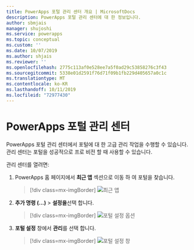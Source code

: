 ```yaml
---
title: PowerApps 포털 관리 센터 개요 | MicrosoftDocs
description: PowerApps 포털 관리 센터에 대 한 정보입니다.
author: sbmjais
manager: shujoshi
ms.service: powerapps
ms.topic: conceptual
ms.custom: ''
ms.date: 10/07/2019
ms.author: shjais
ms.reviewer: ''
ms.openlocfilehash: 2775c113af0e528ee7a5f0ad29c53858276c3f43
ms.sourcegitcommit: 5338e01d2591f76d71f09b1fb229d405657a0c1c
ms.translationtype: MT
ms.contentlocale: ko-KR
ms.lasthandoff: 10/11/2019
ms.locfileid: "72977430"
---
```

# <a name="powerapps-portals-admin-center"></a>PowerApps 포털 관리 센터

PowerApps 포털 관리 센터에서 포털에 대 한 고급 관리 작업을 수행할 수 있습니다. 관리 센터는 포털을 성공적으로 프로 비전 할 때 사용할 수 있습니다.

관리 센터를 열려면:

1. PowerApps 홈 페이지에서 **최근 앱** 섹션으로 이동 하 여 포털을 찾습니다.

    > [!div class=mx-imgBorder]
    > ![최근 앱](../media/recent-apps.png "최근 앱")  

2. **추가 명령 (...)**  > **설정을**선택 합니다.

    > [!div class=mx-imgBorder]
    > ![포털 설정 옵션](../media/portal-settings-option.png "포털 설정 옵션")

3. **포털 설정** 창에서 **관리**를 선택 합니다.

    > [!div class=mx-imgBorder]
    > ![포털 설정 창](../media/portal-settings-admin.png "포털 설정 창")  